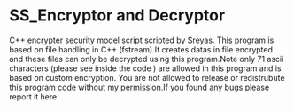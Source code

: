 # SS_Encryptor and Decryptor
C++ encrypter security model script scripted by Sreyas.
This program is based on file handling in C++ (fstream).It creates datas in file encrypted and these files can only be decrypted using this program.Note only 71 ascii characters (please see inside the code ) are allowed in this program and is based on custom encryption.
You are not allowed to release or redistrubute this program code without my permission.If you found any bugs please report it here.


